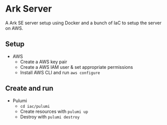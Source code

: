 # Ark Server

A Ark SE server setup using Docker and a bunch of IaC to setup the server on AWS.

## Setup

- AWS
  - Create a AWS key pair
  - Create a AWS IAM user & set appropriate permissions
  - Install AWS CLI and run `aws configure`

## Create and run

- Pulumi
  - `cd iac/pulumi`
  - Create resources with `pulumi up`
  - Destroy with `pulumi destroy`
